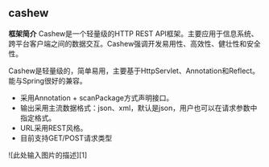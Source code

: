 ## cashew

**框架简介** 
Cashew是一个轻量级的HTTP REST API框架。主要应用于信息系统、跨平台客户端之间的数据交互。Cashew强调开发易用性、高效性、健壮性和安全性。

Cashew是轻量级的，简单易用，主要基于HttpServlet、Annotation和Reflect。能与Spring很好的兼容。

 - 采用Annotation + scanPackage方式声明接口。
 - 输出采用主流数据格式：json、xml，默认是json，用户也可以在请求参数中指定格式。
 - URL采用REST风格。
 - 目前支持GET/POST请求类型

![此处输入图片的描述][1]
 

 

